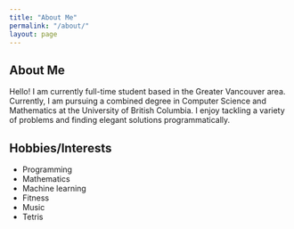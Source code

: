 ```yaml
---
title: "About Me"
permalink: "/about/"
layout: page
---
```


## About Me
Hello! I am currently full-time student based in the Greater Vancouver area. Currently, I am pursuing a combined degree in Computer Science and Mathematics at the University of British Columbia. I enjoy tackling a variety of problems and finding elegant solutions programmatically. 

## Hobbies/Interests

- Programming
- Mathematics
- Machine learning
- Fitness
- Music
- Tetris
